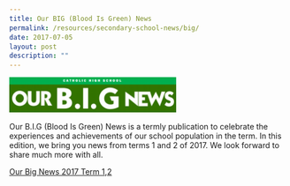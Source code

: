 ```yaml
---
title: Our BIG (Blood Is Green) News
permalink: /resources/secondary-school-news/big/
date: 2017-07-05
layout: post
description: ""
---
```

<img src="/images/sn28.png" style="width:60%">

Our B.I.G (Blood Is Green) News is a termly publication to celebrate the experiences and achievements of our school population in the term. In this edition, we bring you news from terms 1 and 2 of 2017. We look forward to share much more with all.

[Our Big News 2017 Term 1,2](https://drive.google.com/file/d/0B2cCgHMlm1qIMTZvdlpUd1pqenM/view?usp=sharing)